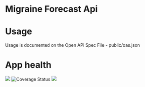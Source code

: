 # Migraine Forecast Api

# Usage
Usage is documented on the Open API Spec File - public/oas.json

# App health
<img src="https://www.travis-ci.com/apiglue/migraine-forecast-api.svg?branch=master">
<img src="https://coveralls.io/repos/github/apiglue/migraine-forecast-api/badge.svg?branch=master" alt="Coverage Status" /></a>
<img src="https://sonarcloud.io/api/project_badges/measure?project=apiglue_migraine-forecast-api&metric=alert_status" />